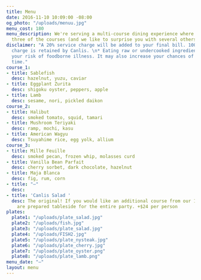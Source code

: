 ```yaml
---
title: Menu
date: 2016-11-10 10:09:00 -08:00
og_photo: "/uploads/menuu.jpg"
menu_cost: 180
menu_description: We're serving a multi-course dining experience where you choose
  three of the courses (and we like to surprise you with several others).
disclaimer: "A 20% service charge will be added to your final bill. 100% of this service
  charge is retained by Canlis. \n* Eating raw or undercooked ingredients can increase
  your risk of foodborne illness. It may also increase your chances of having a great
  time."
course_1:
- title: Sablefish
  desc: hazelnut, yuzu, caviar
- title: Eggplant Zurita
  desc: shigoku oyster, peppers, apple
- title: Lamb
  desc: sesame, nori, pickled daikon
course_2:
- title: Halibut
  desc: smoked tomato, squid, tamari
- title: Mushroom Teriyaki
  desc: ramp, mochi, kasu
- title: American Wagyu
  desc: Tsuyahime rice, egg yolk, allium
course_3:
- title: Mille Feuille
  desc: smoked pecan, frozen whip, molasses curd
- title: Vanilla Bean Parfait
  desc: cherry sorbet, dark chocolate, hazelnut
- title: Maja Blanca
  desc: fig, rum, corn
- title: "—"
  desc: 
- title: 'Canlis Salad '
  desc: The original! If you would like an additional course from our 1950 menu, these
    are prepared tableside for the entire party. +$24 per person
plates:
  plate1: "/uploads/plate_salad.jpg"
  plate2: "/uploads/fish.jpg"
  plate3: "/uploads/plate_salad.jpg"
  plate4: "/uploads/FISH2.jpg"
  plate5: "/uploads/plate_nysteak.jpg"
  plate6: "/uploads/plate_cherry.jpg"
  plate7: "/uploads/plate_oyster.png"
  plate8: "/uploads/plate_lamb.png"
menu_date: "—"
layout: menu
---
```


